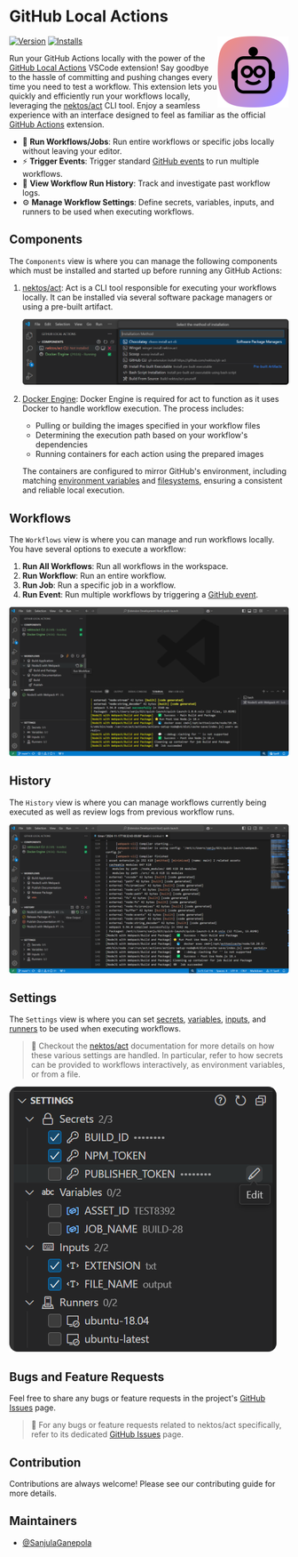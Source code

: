 # GitHub Local Actions

<img src="./icon.png" align="right" width="128" height="128">

[![Version](https://img.shields.io/visual-studio-marketplace/v/SanjulaGanepola.github-local-actions)](https://marketplace.visualstudio.com/items?itemName=SanjulaGanepola.github-local-actions)
[![Installs](https://img.shields.io/visual-studio-marketplace/i/SanjulaGanepola.github-local-actions)](https://marketplace.visualstudio.com/items?itemName=SanjulaGanepola.github-local-actions)

Run your GitHub Actions locally with the power of the [GitHub Local Actions](https://marketplace.visualstudio.com/items?itemName=SanjulaGanepola.github-local-actions) VSCode extension! Say goodbye to the hassle of committing and pushing changes every time you need to test a workflow. This extension lets you quickly and efficiently run your workflows locally, leveraging the [nektos/act](https://github.com/nektos/act) CLI tool. Enjoy a seamless experience with an interface designed to feel as familiar as the official [GitHub Actions](https://marketplace.visualstudio.com/items?itemName=GitHub.vscode-github-actions) extension.

* 🚀 **Run Workflows/Jobs**: Run entire workflows or specific jobs locally without leaving your editor.
* ⚡ **Trigger Events**: Trigger standard [GitHub events](https://docs.github.com/en/actions/writing-workflows/choosing-when-your-workflow-runs/events-that-trigger-workflows) to run multiple workflows.
* 📖 **View Workflow Run History**: Track and investigate past workflow logs.
* ⚙️ **Manage Workflow Settings**: Define secrets, variables, inputs, and runners to be used when executing workflows.

## Components

The `Components` view is where you can manage the following components which must be installed and started up before running any GitHub Actions:

1. [nektos/act](https://github.com/nektos/act): Act is a CLI tool responsible for executing your workflows locally. It can be installed via several software package managers or using a pre-built artifact.

    ![nektos/act Installation](./images/components-view.png)

2. [Docker Engine](https://docs.docker.com/engine): Docker Engine is required for act to function as it uses Docker to handle workflow execution. The process includes:
    
    * Pulling or building the images specified in your workflow files
    * Determining the execution path based on your workflow's dependencies
    * Running containers for each action using the prepared images
    
    The containers are configured to mirror GitHub's environment, including matching [environment variables](https://docs.github.com/en/actions/writing-workflows/choosing-what-your-workflow-does/store-information-in-variables#default-environment-variables) and [filesystems](https://docs.github.com/en/actions/using-github-hosted-runners/using-github-hosted-runners#file-systems), ensuring a consistent and reliable local execution.

## Workflows

The `Workflows` view is where you can manage and run workflows locally. You have several options to execute a workflow:

1. **Run All Workflows**: Run all workflows in the workspace.
2. **Run Workflow**: Run an entire workflow.
3. **Run Job**: Run a specific job in a workflow.
4. **Run Event**: Run multiple workflows by triggering a [GitHub event](https://docs.github.com/en/actions/writing-workflows/choosing-when-your-workflow-runs/events-that-trigger-workflows).

![Workflows View](./images/workflows-view.png)

## History

The `History` view is where you can manage workflows currently being executed as well as review logs from previous workflow runs.

![History View](./images/history-view.png)

## Settings

The `Settings` view is where you can set [secrets](https://nektosact.com/usage/index.html#secrets), [variables](https://nektosact.com/usage/index.html#vars), [inputs](https://nektosact.com/usage/index.html#pass-inputs-to-manually-triggered-workflows), and [runners](https://nektosact.com/usage/runners.html) to be used when executing workflows.

> 🚨 Checkout the [nektos/act](https://nektosact.com) documentation for more details on how these various settings are handled. In particular, refer to how secrets can be provided to workflows interactively, as environment variables, or from a file.

![Settings View](./images/settings-view.png)

## Bugs and Feature Requests

Feel free to share any bugs or feature requests in the project's [GitHub Issues](https://github.com/SanjulaGanepola/github-local-actions/issues) page.

> 🚨 For any bugs or feature requests related to nektos/act specifically, refer to its dedicated [GitHub Issues](https://github.com/nektos/act/issues) page.

## Contribution

Contributions are always welcome! Please see our contributing guide for more details.

## Maintainers

* [@SanjulaGanepola](https://github.com/SanjulaGanepola)